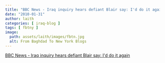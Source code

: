 ```yaml
---
title: "BBC News - Iraq inquiry hears defiant Blair say: I'd do it again"
date: "2010-01-31"
author: laith
categories: [ iraq-blog ]
tags: [ fbtny ]
image:
  path: assets/laith/images/fbtn.jpg
  alt: From Baghdad To New York Blogs
---
```


[BBC News - Iraq inquiry hears defiant Blair say: I'd do it again](https://news.bbc.co.uk/2/hi/uk_news/politics/8485694.stm)
